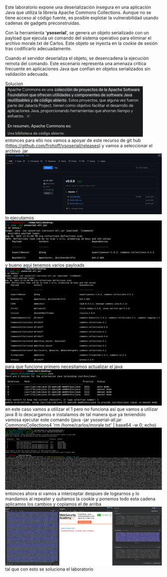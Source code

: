 Este laboratorio expone una deserialización insegura en una aplicación Java que utiliza la librería Apache Commons Collections. Aunque no se tiene acceso al código fuente, es posible explotar la vulnerabilidad usando cadenas de gadgets preconstruidas.

Con la herramienta ‘**ysoserial**‘, se genera un objeto serializado con un payload que ejecuta un comando del sistema operativo para eliminar el archivo morale.txt de Carlos. Este objeto se inyecta en la cookie de sesión tras codificarlo adecuadamente.

Cuando el servidor deserializa el objeto, se desencadena la ejecución remota del comando. Este escenario representa una amenaza crítica frecuente en aplicaciones Java que confían en objetos serializados sin validación adecuada.

Solucion
![Pasted_image_20250826214508.png](Imagenes/Pasted_image_20250826214508.png)
entonces para ello nos vamos a apoyar de este recurso de git hub (https://github.com/frohoff/ysoserial/releases)
y vamos a seleccionar el archivo .jar
![Pasted_image_20250826214831.png](Imagenes/Pasted_image_20250826214831.png)
lo ejecutamos
![Pasted_image_20250826215143.png](Imagenes/Pasted_image_20250826215143.png)
y bueno aqui tenemos varios payloads
![Pasted_image_20250826215334.png](Imagenes/Pasted_image_20250826215334.png)
para que funcione primero necesitamos actualizar el java
![Pasted_image_20250826215605.png](Imagenes/Pasted_image_20250826215605.png)
en este caso vamos a utilizar el 1
pero no funciona asi que vamos a utilizar java 8 lo descargamos e instalamos
de tal manera que ya teniendolo vamosa ejecutar este comando (java -jar ysoserial-all.jar CommonsCollections4 'rm /home/carlos/morale.txt' | base64 -w 0; echo)
![Pasted_image_20250826222042.png](Imagenes/Pasted_image_20250826222042.png)
entonces ahora si vamos a interceptar despues de logearnos y lo mandamos al repeater  y quitamos la cookie y ponemos todo esta cadena aplicamos los cambios y copiamos el de arriba 
![Pasted_image_20250826223111.png](Imagenes/Pasted_image_20250826223111.png)
tal que con esto se soluciona el laboratorio

